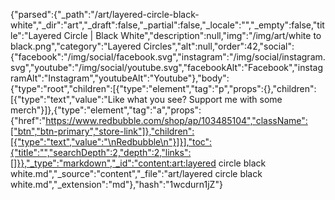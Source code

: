 {"parsed":{"_path":"/art/layered-circle-black-white","_dir":"art","_draft":false,"_partial":false,"_locale":"","_empty":false,"title":"Layered Circle | Black White","description":null,"img":"/img/art/white to black.png","category":"Layered Circles","alt":null,"order":42,"social":{"facebook":"/img/social/facebook.svg","instagram":"/img/social/instagram.svg","youtube":"/img/social/youtube.svg","facebookAlt":"Facebook","instagramAlt":"Instagram","youtubeAlt":"Youtube"},"body":{"type":"root","children":[{"type":"element","tag":"p","props":{},"children":[{"type":"text","value":"Like what you see? Support me with some merch"}]},{"type":"element","tag":"a","props":{"href":"https://www.redbubble.com/shop/ap/103485104","className":["btn","btn-primary","store-link"]},"children":[{"type":"text","value":"\nRedbubble\n"}]}],"toc":{"title":"","searchDepth":2,"depth":2,"links":[]}},"_type":"markdown","_id":"content:art:layered circle black white.md","_source":"content","_file":"art/layered circle black white.md","_extension":"md"},"hash":"1wcdurn1jZ"}